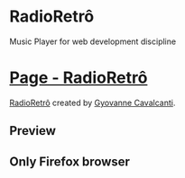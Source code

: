 # RadioRetrô
Music Player for web development discipline

# [Page - RadioRetrô](https://gyovanne.github.io/MusicPlayer/)

[RadioRetrô](https://gyovanne.github.io/MusicPlayer/) created by [Gyovanne Cavalcanti](https://github.com/GYOVANNE).

## Preview

## Only Firefox browser 
